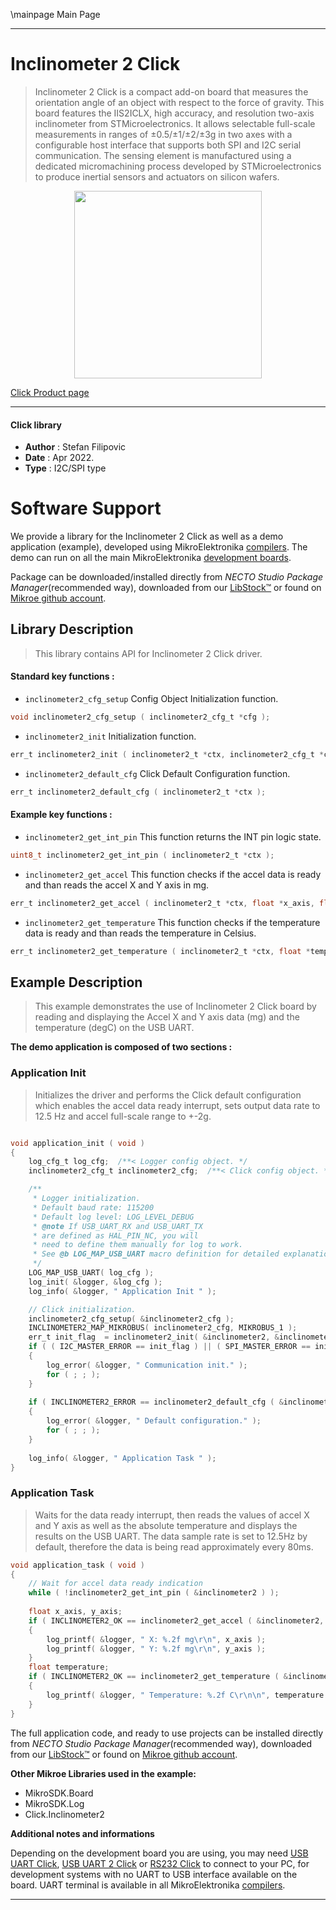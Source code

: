 \mainpage Main Page

---
# Inclinometer 2 Click

> Inclinometer 2 Click is a compact add-on board that measures the orientation angle of an object with respect to the force of gravity. This board features the IIS2ICLX, high accuracy, and resolution two-axis inclinometer from STMicroelectronics. It allows selectable full-scale measurements in ranges of ±0.5/±1/±2/±3g in two axes with a configurable host interface that supports both SPI and I2C serial communication. The sensing element is manufactured using a dedicated micromachining process developed by STMicroelectronics to produce inertial sensors and actuators on silicon wafers.

<p align="center">
  <img src="https://download.mikroe.com/images/click_for_ide/inclinometer2_click.png" height=300px>
</p>

[Click Product page](https://www.mikroe.com/inclinometer-2-click)

---


#### Click library

- **Author**        : Stefan Filipovic
- **Date**          : Apr 2022.
- **Type**          : I2C/SPI type


# Software Support

We provide a library for the Inclinometer 2 Click
as well as a demo application (example), developed using MikroElektronika
[compilers](https://www.mikroe.com/necto-studio).
The demo can run on all the main MikroElektronika [development boards](https://www.mikroe.com/development-boards).

Package can be downloaded/installed directly from *NECTO Studio Package Manager*(recommended way), downloaded from our [LibStock&trade;](https://libstock.mikroe.com) or found on [Mikroe github account](https://github.com/MikroElektronika/mikrosdk_click_v2/tree/master/clicks).

## Library Description

> This library contains API for Inclinometer 2 Click driver.

#### Standard key functions :

- `inclinometer2_cfg_setup` Config Object Initialization function.
```c
void inclinometer2_cfg_setup ( inclinometer2_cfg_t *cfg );
```

- `inclinometer2_init` Initialization function.
```c
err_t inclinometer2_init ( inclinometer2_t *ctx, inclinometer2_cfg_t *cfg );
```

- `inclinometer2_default_cfg` Click Default Configuration function.
```c
err_t inclinometer2_default_cfg ( inclinometer2_t *ctx );
```

#### Example key functions :

- `inclinometer2_get_int_pin` This function returns the INT pin logic state.
```c
uint8_t inclinometer2_get_int_pin ( inclinometer2_t *ctx );
```

- `inclinometer2_get_accel` This function checks if the accel data is ready and than reads the accel X and Y axis in mg.
```c
err_t inclinometer2_get_accel ( inclinometer2_t *ctx, float *x_axis, float *y_axis );
```

- `inclinometer2_get_temperature` This function checks if the temperature data is ready and than reads the temperature in Celsius.
```c
err_t inclinometer2_get_temperature ( inclinometer2_t *ctx, float *temperature );
```

## Example Description

> This example demonstrates the use of Inclinometer 2 Click board by reading and displaying the Accel X and Y axis data (mg) and the temperature (degC) on the USB UART.

**The demo application is composed of two sections :**

### Application Init

> Initializes the driver and performs the Click default configuration which enables the accel data ready interrupt, sets output data rate to 12.5 Hz and accel full-scale range to +-2g.

```c

void application_init ( void )
{
    log_cfg_t log_cfg;  /**< Logger config object. */
    inclinometer2_cfg_t inclinometer2_cfg;  /**< Click config object. */

    /** 
     * Logger initialization.
     * Default baud rate: 115200
     * Default log level: LOG_LEVEL_DEBUG
     * @note If USB_UART_RX and USB_UART_TX 
     * are defined as HAL_PIN_NC, you will 
     * need to define them manually for log to work. 
     * See @b LOG_MAP_USB_UART macro definition for detailed explanation.
     */
    LOG_MAP_USB_UART( log_cfg );
    log_init( &logger, &log_cfg );
    log_info( &logger, " Application Init " );

    // Click initialization.
    inclinometer2_cfg_setup( &inclinometer2_cfg );
    INCLINOMETER2_MAP_MIKROBUS( inclinometer2_cfg, MIKROBUS_1 );
    err_t init_flag  = inclinometer2_init( &inclinometer2, &inclinometer2_cfg );
    if ( ( I2C_MASTER_ERROR == init_flag ) || ( SPI_MASTER_ERROR == init_flag ) )
    {
        log_error( &logger, " Communication init." );
        for ( ; ; );
    }
    
    if ( INCLINOMETER2_ERROR == inclinometer2_default_cfg ( &inclinometer2 ) )
    {
        log_error( &logger, " Default configuration." );
        for ( ; ; );
    }
    
    log_info( &logger, " Application Task " );
}

```

### Application Task

> Waits for the data ready interrupt, then reads the values of accel X and Y axis as well as the absolute temperature and displays the results on the USB UART. The data sample rate is
set to 12.5Hz by default, therefore the data is being read approximately every 80ms.

```c
void application_task ( void )
{
    // Wait for accel data ready indication
    while ( !inclinometer2_get_int_pin ( &inclinometer2 ) );
    
    float x_axis, y_axis;
    if ( INCLINOMETER2_OK == inclinometer2_get_accel ( &inclinometer2, &x_axis, &y_axis ) )
    {
        log_printf( &logger, " X: %.2f mg\r\n", x_axis );
        log_printf( &logger, " Y: %.2f mg\r\n", y_axis );
    }
    float temperature;
    if ( INCLINOMETER2_OK == inclinometer2_get_temperature ( &inclinometer2, &temperature ) )
    {
        log_printf( &logger, " Temperature: %.2f C\r\n\n", temperature );
    }
}
```

The full application code, and ready to use projects can be installed directly from *NECTO Studio Package Manager*(recommended way), downloaded from our [LibStock&trade;](https://libstock.mikroe.com) or found on [Mikroe github account](https://github.com/MikroElektronika/mikrosdk_click_v2/tree/master/clicks).

**Other Mikroe Libraries used in the example:**

- MikroSDK.Board
- MikroSDK.Log
- Click.Inclinometer2

**Additional notes and informations**

Depending on the development board you are using, you may need
[USB UART Click](https://www.mikroe.com/usb-uart-click),
[USB UART 2 Click](https://www.mikroe.com/usb-uart-2-click) or
[RS232 Click](https://www.mikroe.com/rs232-click) to connect to your PC, for
development systems with no UART to USB interface available on the board. UART
terminal is available in all MikroElektronika
[compilers](https://shop.mikroe.com/compilers).

---
